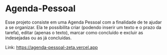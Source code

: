 # Agenda-Pessoal
Esse projeto consiste em uma Agenda Pessoal com a finalidade de te ajudar a se organizar. Ela te possibilita criar (podendo inserir um texto e o prazo da tarefa), editar (apenas o texto), marcar como concluído e excluir as indesejadas ou as já concluídas. 

Link: https://agenda-pessoal-zeta.vercel.app
